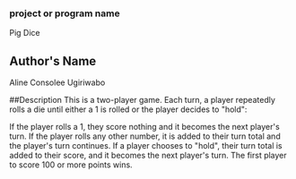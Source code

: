 ### project or program name
Pig Dice

## Author's Name
Aline Consolee Ugiriwabo

##Description
This is a two-player game. Each turn, a player repeatedly rolls a die until either a 1 is rolled or the player decides to "hold":

If the player rolls a 1, they score nothing and it becomes the next player's turn. If the player rolls any other number, it is added to their turn total and the player's turn continues. If a player chooses to "hold", their turn total is added to their score, and it becomes the next player's turn. The first player to score 100 or more points wins.

